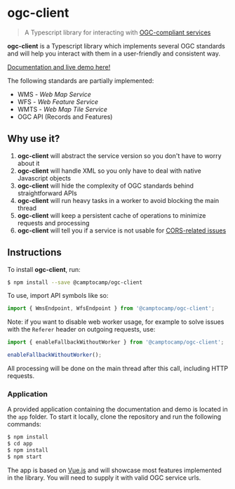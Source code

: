 # ogc-client

> A Typescript library for interacting with [OGC-compliant services](https://www.ogc.org/docs/is)

**ogc-client** is a Typescript library which implements several OGC standards and will help you interact with
them in a user-friendly and consistent way.

[Documentation and live demo here!](https://camptocamp.github.io/ogc-client/)

The following standards are partially implemented:

- WMS - _Web Map Service_
- WFS - _Web Feature Service_
- WMTS - _Web Map Tile Service_
- OGC API (Records and Features)

## Why use it?

1. **ogc-client** will abstract the service version so you don't have to worry about it
2. **ogc-client** will handle XML so you only have to deal with native Javascript objects
3. **ogc-client** will hide the complexity of OGC standards behind straightforward APIs
4. **ogc-client** will run heavy tasks in a worker to avoid blocking the main thread
5. **ogc-client** will keep a persistent cache of operations to minimize requests and processing
6. **ogc-client** will tell you if a service is not usable for [CORS-related issues](https://developer.mozilla.org/en-US/docs/Web/HTTP/CORS)

## Instructions

To install **ogc-client**, run:

```bash
$ npm install --save @camptocamp/ogc-client
```

To use, import API symbols like so:

```js
import { WmsEndpoint, WfsEndpoint } from '@camptocamp/ogc-client';
```

Note: if you want to disable web worker usage, for example to solve issues with the `Referer` header on outgoing
requests, use:

```js
import { enableFallbackWithoutWorker } from '@camptocamp/ogc-client';

enableFallbackWithoutWorker();
```

All processing will be done on the main thread after this call, including HTTP requests.

### Application

A provided application containing the documentation and demo is located in the `app` folder.
To start it locally, clone the repository and run the following commands:

```bash
$ npm install
$ cd app
$ npm install
$ npm start
```

The app is based on [Vue.js](https://vuejs.org/) and will showcase most features implemented in the library.
You will need to supply it with valid OGC service urls.
